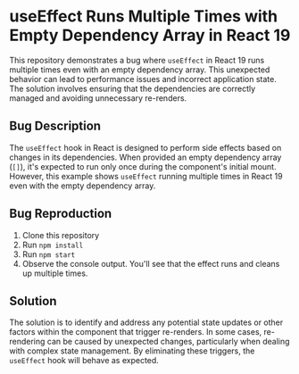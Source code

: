 # useEffect Runs Multiple Times with Empty Dependency Array in React 19

This repository demonstrates a bug where `useEffect` in React 19 runs multiple times even with an empty dependency array. This unexpected behavior can lead to performance issues and incorrect application state. The solution involves ensuring that the dependencies are correctly managed and avoiding unnecessary re-renders.

## Bug Description

The `useEffect` hook in React is designed to perform side effects based on changes in its dependencies. When provided an empty dependency array (`[]`), it's expected to run only once during the component's initial mount. However, this example shows `useEffect` running multiple times in React 19 even with the empty dependency array.

## Bug Reproduction

1. Clone this repository
2. Run `npm install`
3. Run `npm start`
4. Observe the console output. You'll see that the effect runs and cleans up multiple times.

## Solution

The solution is to identify and address any potential state updates or other factors within the component that trigger re-renders. In some cases, re-rendering can be caused by unexpected changes, particularly when dealing with complex state management. By eliminating these triggers, the `useEffect` hook will behave as expected.